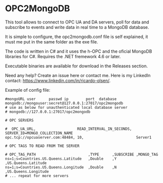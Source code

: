 # OPC2MongoDB

This tool allows to connect to OPC UA and DA servers, poll for data and subscribe to events and write data in real time to a MongoDB database.

It is simple to configure, the opc2mongodb.conf file is self explained, it must me put in the same folder as the exe file.

The code is written in C# and it uses the h-OPC and the oficial MongoDB libraries for C#.
Requires the .NET fremework 4.6 or later.

Executable binaries are available for download in the Releases section.

Need any help? Create an issue here or contact me.
Here is my LinkedIn contact: https://www.linkedin.com/in/ricardo-olsen/.

Example of config file:

	#mongoURL user      passwd ip        port  database
	mongodb://mongouser:secret@127.0.0.1:27017/opc2mongodb
	# use as below for unauthenticated local database server
	# mongodb://127.0.0.1:27017/opc2mongodb
	
	# OPC SERVERS

	#  OPC_UA_URL,                   READ_INTERVAL_IN_SECONDS,  SERVER_ID=MONGO_COLLECTION_NAME
	opc.tcp://opcuaserver.com:48484, 10,                        Server1

	# OPC TAGS TO READ FROM THE SERVER

	# OPC_TAG_PATH                        ,TYPE      ,SUBSCRIBE ,MONGO_TAG
	ns=1;s=Countries.US.Queens.Latitude   ,Double    ,Y         ,US.Queens.Latitude                
	ns=1;s=Countries.US.Queens.Longitude  ,Double    ,N         ,US.Queens.Longitude    
	# ... repeat for more servers
 